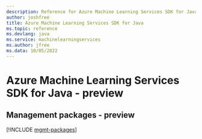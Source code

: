 ```yaml
---
description: Reference for Azure Machine Learning Services SDK for Java
author: joshfree
title: Azure Machine Learning Services SDK for Java
ms.topic: reference
ms.devlang: java
ms.service: machinelearningservices
ms.author: jfree
ms.data: 10/05/2022
---
```

# Azure Machine Learning Services SDK for Java - preview

## Management packages - preview
[!INCLUDE [mgmt-packages](machine-learning-services-mgmt-index.md)]